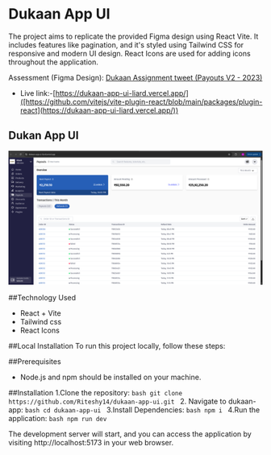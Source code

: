 # Dukaan App UI

The project aims to replicate the provided Figma design using React Vite. It includes features like pagination, 
and it's styled using Tailwind CSS for responsive and modern UI design. React Icons
are used for adding icons throughout the application.

Assessment (Figma Design): [Dukaan Assignment tweet (Payouts V2 - 2023)](https://x.com/subhashchy/status/1744308069751025894?t=07R6p4n89mn5Vr7tKXvaGA&s=19)

- Live link:-[https://dukaan-app-ui-liard.vercel.app/]([https://github.com/vitejs/vite-plugin-react/blob/main/packages/plugin-react](https://dukaan-app-ui-liard.vercel.app/))

 ## Dukan App UI
  ![Image Alt](https://github.com/Riteshy14/dukaan-app-ui/blob/36333170058d0be84418f26936c58e11fa7e9618/Screenshot%20from%202025-08-17%2021-08-27.png)

  ##Technology Used
  - React + Vite
  - Tailwind css
  - React Icons

##Local Installation
To run this project locally, follow these steps:

##Prerequisites
- Node.js and npm should be installed on your machine.

 ##Installation
  1.Clone the repository:
     ```bash
     git clone https://github.com/Riteshy14/dukaan-app-ui.git
     ```
  2. Navigate to dukaan-app:
     ```bash
     cd dukaan-app-ui
     ```
  3.Install Dependencies:
    ```bash
    npm i
    ```
  4.Run the application:
    ```bash
    npm run dev
    ```
    
  The development server will start, and you can access the application by visiting http://localhost:5173 in your web browser.

  


